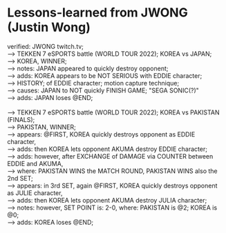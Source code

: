 # Lessons-learned from JWONG (Justin Wong)

verified: JWONG twitch.tv;<br/>
--> TEKKEN 7 eSPORTS battle (WORLD TOUR 2022); KOREA vs JAPAN;<br/>
--> KOREA, WINNER;<br/>
--> notes: JAPAN appeared to quickly destroy opponent;<br/>
--> adds: KOREA appears to be NOT SERIOUS with EDDIE character;<br/>
--> HISTORY; of EDDIE character; motion capture technique;<br/>
--> causes: JAPAN to NOT quickly FINISH GAME; "SEGA SONIC(?)"<br/>
--> adds: JAPAN loses @END;<br/>
<br/>
--> TEKKEN 7 eSPORTS battle (WORLD TOUR 2022); KOREA vs PAKISTAN (FINALS);<br/>
--> PAKISTAN, WINNER;<br/>
--> appears: @FIRST, KOREA quickly destroys opponent as EDDIE character,<br/>
--> adds: then KOREA lets opponent AKUMA destroy EDDIE character;<br/>
--> adds: however, after EXCHANGE of DAMAGE via COUNTER between EDDIE and AKUMA, <br/>
--> where: PAKISTAN WINS the MATCH ROUND, PAKISTAN WINS also the 2nd SET;<br/>
--> appears: in 3rd SET, again @FIRST, KOREA quickly destroys opponent as JULIE character,<br/>
--> adds: then KOREA lets opponent AKUMA destroy JULIA character;<br/>
--> notes: however, SET POINT is: 2-0, where: PAKISTAN is @2; KOREA is @0;<br/>
--> adds: KOREA loses @END;
